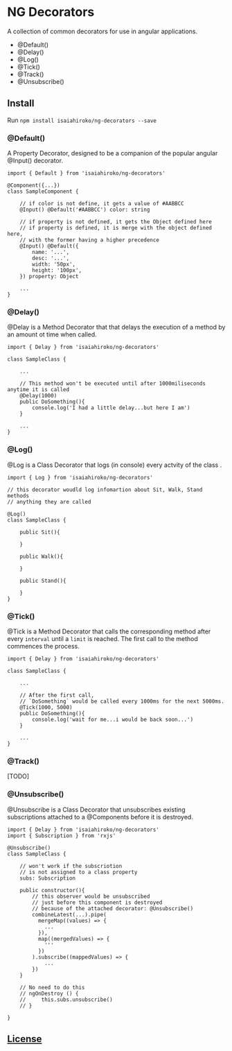 # NG Decorators

A collection of common decorators for use in angular applications.

+ @Default()
+ @Delay()
+ @Log()
+ @Tick()
+ @Track()
+ @Unsubscribe()

## Install

Run `npm install isaiahiroko/ng-decorators --save`

### @Default()

A Property Decorator, designed to be a companion of the popular angular @Input() decorator.

```
import { Default } from 'isaiahiroko/ng-decorators'

@Component({...})
class SampleComponent {

    // if color is not define, it gets a value of #AABBCC
    @Input() @Default('#AABBCC') color: string
    
    // if property is not defined, it gets the Object defined here
    // if property is defined, it is merge with the object defined here, 
    // with the former having a higher precedence
    @Input() @Default({
        name: '...',
        desc: '...',
        width: '50px',
        height: '100px',
    }) property: Object
    
    ...
}

```

### @Delay()
@Delay is a Method Decorator that that delays the execution of a method by an amount ot time when called.

```
import { Delay } from 'isaiahiroko/ng-decorators'

class SampleClass {

    ...

    // This method won't be executed until after 1000miliseconds anytime it is called
    @Delay(1000)
    public DoSomething(){ 
        console.log('I had a little delay...but here I am')
    }

    ...
}

```

### @Log()
@Log is a Class Decorator that logs (in console)  every actvity of the class .

```
import { Log } from 'isaiahiroko/ng-decorators'

// this decorator woudld log infomartion about Sit, Walk, Stand methods
// anything they are called

@Log()
class SampleClass {

    public Sit(){ 
        
    }

    public Walk(){ 
        
    }

    public Stand(){ 
        
    }
}
```

### @Tick()
@Tick is a Method Decorator that calls the corresponding method after every `interval` until a `limit` is reached. The first call to the method commences the process.

```
import { Delay } from 'isaiahiroko/ng-decorators'

class SampleClass {

    ...

    // After the first call,
    // `DoSomething` would be called every 1000ms for the next 5000ms.
    @Tick(1000, 5000)
    public DoSomething(){ 
        console.log('wait for me...i would be back soon...')
    }

    ...
}

```

### @Track()
[TODO]

### @Unsubscribe()
@Unsubscribe is a Class Decorator that unsubscribes existing subscriptions attached to a @Components before it is destroyed.

```
import { Delay } from 'isaiahiroko/ng-decorators'
import { Subscription } from 'rxjs'

@Unsubscribe()
class SampleClass {

    // won't work if the subscriotion
    // is not assigned to a class property
    subs: Subscription

    public constructor(){ 
        // this observer would be unsubscribed 
        // just before this component is destroyed
        // because of the attached decorator: @Unsubscribe()
        combineLatest(...).pipe(
          mergeMap((values) => {
            ...
          }),
          map((mergedValues) => {
            '''
          })
        ).subscribe((mappedValues) => {
            ...
        })
    }

    // No need to do this
    // ngOnDestroy () {
    //     this.subs.unsubscribe()
    // }

}

```

## [License](./LICENSE.md)